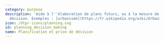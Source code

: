 ```yaml
---
category: purpose
description: 'Aide à l''élaboration de plans futurs, ou à la mesure de l''impact d''une
  décision. Exemples : [urbanisme](https://fr.wikipedia.org/wiki/Urbanisme)'
icon: /dtpr-icons/planning.svg
id: planning_decision_making
name: Planification et prise de décision
---
```

